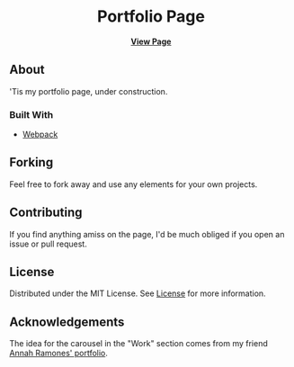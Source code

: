 <h1 align="center">Portfolio Page</h1>
<p align="center"><b>
  <a href="https://heinjeong.com/" target="_blank" rel="noreferrer">View Page</a></b>
</p>

<!-- ABOUT THE PROJECT -->
## About

'Tis my portfolio page, under construction. 

### Built With

* [Webpack](https://webpack.js.org)

## Forking
Feel free to fork away and use any elements for your own projects.

## Contributing

If you find anything amiss on the page, I'd be much obliged if you open an issue or pull request. 

<!-- LICENSE -->
## License

Distributed under the MIT License. See <a href="https://github.com/hein-j/portfolio-page/blob/main/LICENSE.txt">License</a> for more information.


<!-- ACKNOWLEDGEMENTS -->
## Acknowledgements
The idea for the carousel in the "Work" section comes from my friend <a href="http://annahramones.com/">Annah Ramones' portfolio</a>.